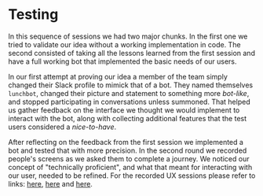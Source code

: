 # Testing

In this sequence of sessions we had two major chunks. In the first one we tried
to validate our idea without a working implementation in code. The second
consisted of taking all the lessons learned from the first session and have a
full working bot that implemented the basic needs of our users.

In our first attempt at proving our idea a member of the team simply changed
their Slack profile to mimick that of a bot. They named themselves `lunchbot`,
changed their picture and statement to something more _bot-like_, and stopped
participating in conversations unless summoned. That helped us gather feedback
on the interface we thought we would implement to interact with the bot, along
with collecting additional features that the test users considered a
_nice-to-have_.

After reflecting on the feedback from the first session we implemented a bot and
tested that with more precision. In the second round we recorded people's
screens as we asked them to complete a journey. We noticed our concept of
"technically proficient", and what that meant for interacting with our user,
needed to be refined. For the recorded UX sessions please refer to links:
[here][1], [here][2] and [here][3].

[1]: https://drive.google.com/file/d/0B6d4i1nhOpwKX19TYWFGTmd2V2M/view?usp=sharing
[2]: https://drive.google.com/file/d/0B6d4i1nhOpwKbGVaMVlnYnY1ZWM/view?usp=sharing
[3]: https://drive.google.com/file/d/0B6d4i1nhOpwKUGc0V25lcFVhSjQ/view?usp=sharing
